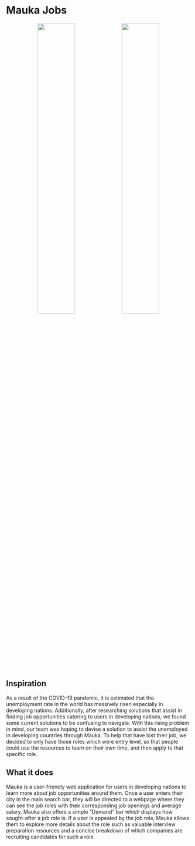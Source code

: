 # Mauka Jobs

<p align="middle">
  <img src="/Image/1.png" width="45%" />
  <img src="/Image/2.png" width="45%" /> 
</p>

## Inspiration

As a result of the COVID-19 pandemic, it is estimated that the unemployment rate in the world has massively risen especially in developing nations. Additionally, after researching solutions that assist in finding job opportunities catering to users in developing nations, we found some current solutions to be confusing to navigate. With this rising problem in mind, our team was hoping to devise a solution to assist the unemployed in developing countries through Mauka. To help that have lost their job, we decided to only have those roles which were entry level, so that people could use the resources to learn on their own time, and then apply to that specific role.

## What it does

Mauka is a user-friendly web application for users in developing nations to learn more about job opportunities around them. Once a user enters their city in the main search bar, they will be directed to a webpage where they can see the job roles with their corresponding job openings and average salary. Mauka also offers a simple “Demand” bar which displays how sought-after a job role is. If a user is appealed by the job role, Mauka allows them to explore more details about the role such as valuable interview preparation resources and a concise breakdown of which companies are recruiting candidates for such a role.

